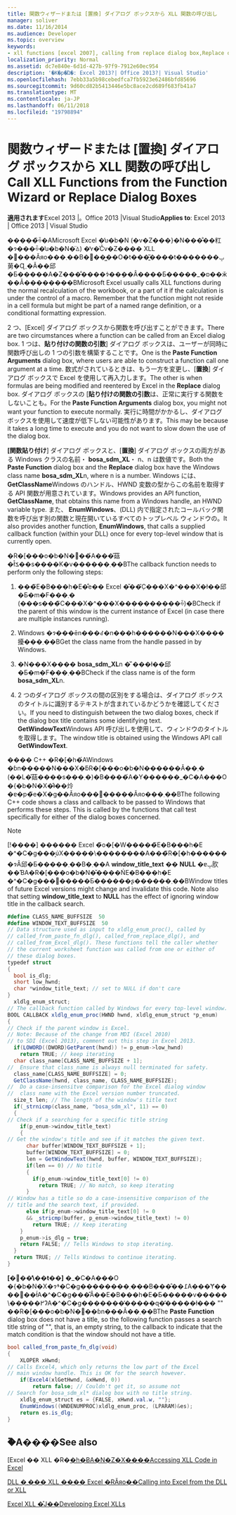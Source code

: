 ```yaml
---
title: 関数ウィザードまたは [置換] ダイアログ ボックスから XLL 関数の呼び出し
manager: soliver
ms.date: 11/16/2014
ms.audience: Developer
ms.topic: overview
keywords:
- xll functions [excel 2007], calling from replace dialog box,Replace dialog box [Excel 2007], calling XLL functions,Function Wizard [Excel 2007], calling XLL functions,XLL functions [Excel 2007], calling from Function Wizard
localization_priority: Normal
ms.assetid: dc7e840e-6d1d-427b-97f9-7912e60ec954
description: '�K�p�Ώ�: Excel 2013?| Office 2013?| Visual Studio'
ms.openlocfilehash: 7ebb33a5b98cebedfca7fb5923e62486bfd85696
ms.sourcegitcommit: 9d60cd82b5413446e5bc8ace2cd689f683fb41a7
ms.translationtype: MT
ms.contentlocale: ja-JP
ms.lasthandoff: 06/11/2018
ms.locfileid: "19798894"
---
```

# <a name="call-xll-functions-from-the-function-wizard-or-replace-dialog-boxes"></a><span data-ttu-id="22189-104">関数ウィザードまたは [置換] ダイアログ ボックスから XLL 関数の呼び出し</span><span class="sxs-lookup"><span data-stu-id="22189-104">Call XLL Functions from the Function Wizard or Replace Dialog Boxes</span></span>

 <span data-ttu-id="22189-105">**適用されます**Excel 2013 |。Office 2013 |Visual Studio</span><span class="sxs-lookup"><span data-stu-id="22189-105">**Applies to**: Excel 2013 | Office 2013 | Visual Studio</span></span> 
  
<span data-ttu-id="22189-p101">�����̏ꍇ�AMicrosoft Excel �̓u�b�N (�v�Z���}�N���̐��䉺�ɂ���ꍇ�̓u�b�N�̈ꕔ) �̒ʏ�̍Čv�Z���� XLL �֐���Ăяo���܂��B�֐��͖��O�t���͈͂����t�������ݒ莮�Ɋ܂܂�Ă��邱�Ƃ�����A�Z���̐����ɂ͑��݂��Ȃ����Ƃ�����_�ɒ��ӂ��Ă��������B</span><span class="sxs-lookup"><span data-stu-id="22189-p101">Microsoft Excel usually calls XLL functions during the normal recalculation of the workbook, or a part of it if the calculation is under the control of a macro. Remember that the function might not reside in a cell formula but might be part of a named range definition, or a conditional formatting expression.</span></span>
  
<span data-ttu-id="22189-108">2 つ、[Excel] ダイアログ ボックスから関数を呼び出すことができます。</span><span class="sxs-lookup"><span data-stu-id="22189-108">There are two circumstances where a function can be called from an Excel dialog box.</span></span> <span data-ttu-id="22189-109">1 つは、**貼り付けの関数の引数**] ダイアログ ボックスは、ユーザーが同時に関数呼び出しの 1 つの引数を構築することです。</span><span class="sxs-lookup"><span data-stu-id="22189-109">One is the **Paste Function Arguments** dialog box, where users are able to construct a function call one argument at a time.</span></span> <span data-ttu-id="22189-110">数式がされているときは、もう一方を変更し、[**置換**] ダイアログ ボックスで Excel を使用して再入力します。</span><span class="sxs-lookup"><span data-stu-id="22189-110">The other is when formulas are being modified and reentered by Excel in the **Replace** dialog box.</span></span> <span data-ttu-id="22189-111">ダイアログ ボックスの [**貼り付けの関数の引数**は、正常に実行する関数をしないことも。</span><span class="sxs-lookup"><span data-stu-id="22189-111">For the **Paste Function Arguments** dialog box, you might not want your function to execute normally.</span></span> <span data-ttu-id="22189-112">実行に時間がかかるし、ダイアログ ボックスを使用して速度が低下しない可能性があります。</span><span class="sxs-lookup"><span data-stu-id="22189-112">This may be because it takes a long time to execute and you do not want to slow down the use of the dialog box.</span></span> 
  
<span data-ttu-id="22189-113">**[関数貼り付け**] ダイアログ ボックスと、[**置換**] ダイアログ ボックスの両方がある Windows クラスの名前・ **bosa_sdm_XL**・ n、n は数値です。</span><span class="sxs-lookup"><span data-stu-id="22189-113">Both the **Paste Function** dialog box and the **Replace** dialog box have the Windows class name **bosa_sdm_XL**n, where n is a number.</span></span> <span data-ttu-id="22189-114">Windows には、 **GetClassName**Windows のハンドル、HWND 変数の型からこの名前を取得する API 関数が用意されています。</span><span class="sxs-lookup"><span data-stu-id="22189-114">Windows provides an API function, **GetClassName**, that obtains this name from a Windows handle, an HWND variable type.</span></span> <span data-ttu-id="22189-115">また、 **EnumWindows**、(DLL) 内で指定されたコールバック関数を呼び出す別の関数と現在開いているすべてのトップレベル ウィンドウの。</span><span class="sxs-lookup"><span data-stu-id="22189-115">It also provides another function, **EnumWindows**, that calls a supplied callback function (within your DLL) once for every top-level window that is currently open.</span></span>
  
<span data-ttu-id="22189-116">�R�[���o�b�N�֐��́A���̎菇�ł̂ݎ��s����K�v������܂��B</span><span class="sxs-lookup"><span data-stu-id="22189-116">The callback function needs to perform only the following steps:</span></span>
  
1. <span data-ttu-id="22189-117">���̃E�B���h�E�̐e�� Excel �̌��݂̃C���X�^���X�ł��邱�Ƃ�m�F���܂� (���s���̃C���X�^���X����������ꍇ)�B</span><span class="sxs-lookup"><span data-stu-id="22189-117">Check if the parent of this window is the current instance of Excel (in case there are multiple instances running).</span></span>
    
2. <span data-ttu-id="22189-118">Windows �ɂ���ēn���ꂽ�n���h������N���X����擾���܂��B</span><span class="sxs-lookup"><span data-stu-id="22189-118">Get the class name from the handle passed in by Windows.</span></span>
    
3. <span data-ttu-id="22189-119">�N���X���� **bosa_sdm_XL**n �̌\`���ł��邱�Ƃ�m�F���܂��B</span><span class="sxs-lookup"><span data-stu-id="22189-119">Check if the class name is of the form **bosa_sdm_XL**n.</span></span>
    
4. <span data-ttu-id="22189-120">2 つのダイアログ ボックスの間の区別をする場合は、ダイアログ ボックスのタイトルに識別するテキストが含まれているかどうかを確認してください。</span><span class="sxs-lookup"><span data-stu-id="22189-120">If you need to distinguish between the two dialog boxes, check if the dialog box title contains some identifying text.</span></span> <span data-ttu-id="22189-121">**GetWindowText**Windows API 呼び出しを使用して、ウィンドウのタイトルを取得します。</span><span class="sxs-lookup"><span data-stu-id="22189-121">The window title is obtained using the Windows API call **GetWindowText**.</span></span>
    
<span data-ttu-id="22189-p105">���� C++ �R�[�h�́AWindows �ɓn�����N���X�ƃR�[���o�b�N������Ă��܂� (��L�̎菇����s���܂�)�B����́A�Y������_�C�A���O �{�b�N�X�̂ǂ��炩�ɐ�p�̃e�X�g��Ăяo���֐�����Ăяo���܂��B</span><span class="sxs-lookup"><span data-stu-id="22189-p105">The following C++ code shows a class and callback to be passed to Windows that performs these steps. This is called by the functions that call test specifically for either of the dialog boxes concerned.</span></span> 
  
> [!NOTE]
> <span data-ttu-id="22189-p106">[!����] ������ Excel �̃o�[�W�����̃E�B���h�E �^�C�g���͕ύX�����\��������A���̃R�[�h�������ɂȂ邱�Ƃ�����܂��B�܂��A **window_title_text** �� **NULL** �ɐݒ肷��ƁA�R�[���o�b�N�̌����ŃE�B���h�E �^�C�g���𖳎�����Ƃ������ʂ������܂��B</span><span class="sxs-lookup"><span data-stu-id="22189-p106">Window titles of future Excel versions might change and invalidate this code. Note also that setting **window_title_text** to **NULL** has the effect of ignoring window title in the callback search.</span></span> 
  
```cs
#define CLASS_NAME_BUFFSIZE  50
#define WINDOW_TEXT_BUFFSIZE  50
// Data structure used as input to xldlg_enum_proc(), called by
// called_from_paste_fn_dlg(), called_from_replace_dlg(), and
// called_from_Excel_dlg(). These functions tell the caller whether
// the current worksheet function was called from one or either of
// these dialog boxes.
typedef struct
{
  bool is_dlg;
  short low_hwnd;
  char *window_title_text; // set to NULL if don't care
}
  xldlg_enum_struct;
// The callback function called by Windows for every top-level window.
BOOL CALLBACK xldlg_enum_proc(HWND hwnd, xldlg_enum_struct *p_enum)
{
// Check if the parent window is Excel.
// Note: Because of the change from MDI (Excel 2010)
// to SDI (Excel 2013), comment out this step in Excel 2013.
  if(LOWORD((DWORD)GetParent(hwnd)) != p_enum->low_hwnd)
    return TRUE; // keep iterating
  char class_name[CLASS_NAME_BUFFSIZE + 1];
//  Ensure that class_name is always null terminated for safety.
  class_name[CLASS_NAME_BUFFSIZE] = 0;
  GetClassName(hwnd, class_name, CLASS_NAME_BUFFSIZE);
//  Do a case-insensitve comparison for the Excel dialog window
//  class name with the Excel version number truncated.
  size_t len; // The length of the window's title text
  if(_strnicmp(class_name, "bosa_sdm_xl", 11) == 0)
  {
// Check if a searching for a specific title string
    if(p_enum->window_title_text) 
    {
// Get the window's title and see if it matches the given text.
      char buffer[WINDOW_TEXT_BUFFSIZE + 1];
      buffer[WINDOW_TEXT_BUFFSIZE] = 0;
      len = GetWindowText(hwnd, buffer, WINDOW_TEXT_BUFFSIZE);
      if(len == 0) // No title
      {
        if(p_enum->window_title_text[0] != 0)
          return TRUE; // No match, so keep iterating
      }
// Window has a title so do a case-insensitive comparison of the
// title and the search text, if provided.
      else if(p_enum->window_title_text[0] != 0
      && _stricmp(buffer, p_enum->window_title_text) != 0)
        return TRUE; // Keep iterating
    }
    p_enum->is_dlg = true;
    return FALSE; // Tells Windows to stop iterating.
  }
  return TRUE; // Tells Windows to continue iterating.
}
```

<span data-ttu-id="22189-126">**[�֐��̓\��t��]** �_�C�A���O �{�b�N�X�ɂ̓^�C�g��������܂���B���̂��߁A���Ɏ����֐��ł́A�^�C�g���̂Ȃ��E�B���h�E�Ƃ�����v�����\�����߂ɁA�^�C�g�������̕�����ɋ�̕�����ł��� "" ��R�[���o�b�N�֐��ɓn���Ă��܂��B</span><span class="sxs-lookup"><span data-stu-id="22189-126">The **Paste Function** dialog box does not have a title, so the following function passes a search title string of "", that is, an empty string, to the callback to indicate that the match condition is that the window should not have a title.</span></span> 
  
```cs
bool called_from_paste_fn_dlg(void)
{
    XLOPER xHwnd;
// Calls Excel4, which only returns the low part of the Excel
// main window handle. This is OK for the search however.
    if(Excel4(xlGetHwnd, &xHwnd, 0))
        return false; // Couldn't get it, so assume not
// Search for bosa_sdm_xl* dialog box with no title string.
    xldlg_enum_struct es = {FALSE, xHwnd.val.w, ""};
    EnumWindows((WNDENUMPROC)xldlg_enum_proc, (LPARAM)&es);
    return es.is_dlg;
}
```

## <a name="see-also"></a><span data-ttu-id="22189-127">�֘A����</span><span class="sxs-lookup"><span data-stu-id="22189-127">See also</span></span>



<span data-ttu-id="22189-128">[Excel �� XLL �R�[�h�ɃA�N�Z�X����](accessing-xll-code-in-excel.md)</span><span class="sxs-lookup"><span data-stu-id="22189-128">[Accessing XLL Code in Excel](accessing-xll-code-in-excel.md)</span></span>
  
[<span data-ttu-id="22189-129">DLL �܂��� XLL ���� Excel �ɌĂяo��</span><span class="sxs-lookup"><span data-stu-id="22189-129">Calling into Excel from the DLL or XLL</span></span>](calling-into-excel-from-the-dll-or-xll.md)
  
[<span data-ttu-id="22189-130">Excel XLL �̊J��</span><span class="sxs-lookup"><span data-stu-id="22189-130">Developing Excel XLLs</span></span>](developing-excel-xlls.md)


